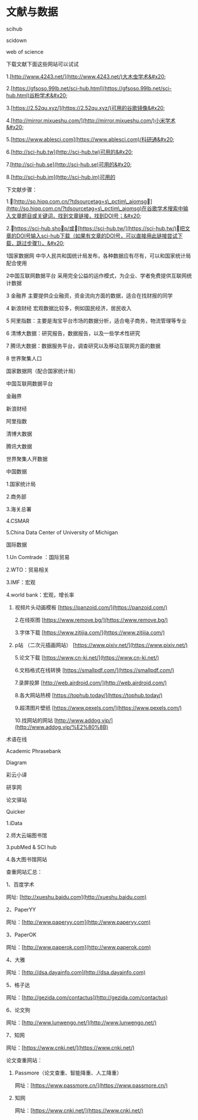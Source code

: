 # 文献与数据

scihub&#x20;

scidown

web of science&#x20;

下载文献下面这些网站可以试试&#x20;

1.[http://www.4243.net/](http://www.4243.net/)大木虫学术&#x20;

2.[https://gfsoso.99lb.net/sci-hub.html](https://gfsoso.99lb.net/sci-hub.html)谷粉学术&#x20;

3.[https://2.52qu.xyz/](https://2.52qu.xyz/)可用的谷歌镜像&#x20;

4.[http://mirror.mixueshu.com/](http://mirror.mixueshu.com/)小米学术&#x20;

5.[https://www.ablesci.com](https://www.ablesci.com)/科研通&#x20;

6.[http://sci-hub.tw](http://sci-hub.tw)可用的&#x20;

7.[http://sci-hub.se](http://sci-hub.se)可用的&#x20;

8.[http://sci-hub.im](http://sci-hub.im)可用的 ​&#x20;

下文献步骤：&#x20;

1.[http://so.hiqq.com.cn/?tdsourcetag=s\_pctim\_aiomsg](http://so.hiqq.com.cn/?tdsourcetag=s\_pctim\_aiomsg)在谷歌学术搜索中输入文章题目或关键词，找到文章链接，找到DOI号；&#x20;

2.https://sci-hub.shop/或[https://sci-hub.tw/](https://sci-hub.tw/)把文章的DOI号输入sci-hub下载（如果有文章的DOI号，可以直接用此链接尝试下载，跳过步骤1）。​&#x20;



1国家数据网 中华人民共和国统计局发布，各种数据应有尽有，可以和国家统计局配合使用&#x20;

2中国互联网数据平台 采用完全公益的运作模式，为企业、学者免费提供互联网统计数据&#x20;

3 金融界 主要提供企业融资，资金流向方面的数据，适合在找财报的同学&#x20;

4 新浪财经 宏观数据比较多，例如国民经济，居民收入&#x20;

5 阿里指数：主要是淘宝平台市场的数据分析，适合电子商务，物流管理等专业&#x20;

6 清博大数据：研究报告，数据报告，以及一些学术性研究&#x20;

7 腾讯大数据：数据服务平台，调查研究以及移动互联网方面的数据&#x20;

8 世界聚集人口

国家数据网（配合国家统计局）&#x20;

中国互联网数据平台&#x20;

金融界&#x20;

新浪财经&#x20;

阿里指数&#x20;

清博大数据&#x20;

腾讯大数据&#x20;

世界聚集人开数据​&#x20;

中国数据&#x20;

1.国家统计局&#x20;

2.商务部&#x20;

3.海关总署&#x20;

4.CSMAR&#x20;

5.China Data Center of University of Michigan

国际数据&#x20;

1.Un Comtrade ：国际贸易&#x20;

2.WTO：贸易相关&#x20;

3.IMF：宏观&#x20;

4.world bank：宏观，增长率 ​

1.  视频片头动画模板 [https://panzoid.com/](https://panzoid.com/)

    2.在线抠图 [https://www.remove.bg/](https://www.remove.bg/)

    3.字体下载 [https://www.zitijia.com/](https://www.zitijia.com/)
2.  p站 （二次元插画网站） [https://www.pixiv.net/](https://www.pixiv.net/)

    5.论文下载 [https://www.cn-ki.net/](https://www.cn-ki.net/)

    6.文档格式在线转换 [https://smallpdf.com/](https://smallpdf.com/)

    7.录屏投屏  [http://web.airdroid.com/](http://web.airdroid.com/)

    8.各大网站热榜 [https://tophub.today/](https://tophub.today/)

    9.超清图片壁纸 [https://www.pexels.com/](https://www.pexels.com/)

    10.找网站的网站  [http://www.addog.vip/​](http://www.addog.vip/%E2%80%8B)

术语在线

Academic Phrasebank

Diagram

彩云小译

研享网

论文驿站

Quicker​

1.iData&#x20;

2.师大云端图书馆

3.pubMed & SCI hub&#x20;

4.各大图书馆网站

查重网站汇总：

1、百度学术

网址: [http://xueshu.baidu.com](http://xueshu.baidu.com)

2、PaperYY

网址：[http://www.paperyy.com](http://www.paperyy.com)

3、PaperOK

网址：[http://www.paperok.com](http://www.paperok.com)

4、大雅

网址：[http://dsa.dayainfo.com](http://dsa.dayainfo.com)

5、格子达

网址：[http://gezida.com/contactus](http://gezida.com/contactus)

6、论文狗

网址：[http://www.lunwengo.net/](http://www.lunwengo.net/)

7、知网

网址：[https://www.cnki.net/](https://www.cnki.net/)



论文查重网站：

1.  Passmore（论文查重、智能降重、人工降重）

    网址：[https://www.passmore.cn/](https://www.passmore.cn/)
2.  知网

    网址：[https://www.cnki.net/](https://www.cnki.net/)
